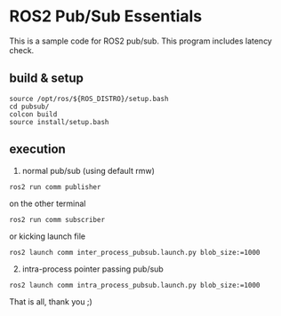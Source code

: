 # ROS2 Pub/Sub Essentials

This is a sample code for ROS2 pub/sub.
This program includes latency check.

## build & setup

```
source /opt/ros/${ROS_DISTRO}/setup.bash
cd pubsub/
colcon build
source install/setup.bash
```

## execution

1. normal pub/sub (using default rmw)

``
ros2 run comm publisher
``

on the other terminal

``
ros2 run comm subscriber
``

or kicking launch file

``
ros2 launch comm inter_process_pubsub.launch.py blob_size:=1000
``

2. intra-process pointer passing pub/sub

``
ros2 launch comm intra_process_pubsub.launch.py blob_size:=1000
``

That is all, thank you ;)
